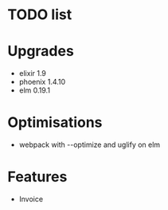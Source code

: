 # TODO list

# Upgrades
  - elixir 1.9
  - phoenix 1.4.10
  - elm 0.19.1

# Optimisations
  - webpack with --optimize and uglify on elm

# Features
  - Invoice
